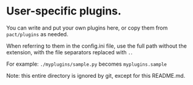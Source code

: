 # User-specific plugins.

You can write and put your own plugins here, or copy them from
`pact/plugins` as needed.

When referring to them in the config.ini file, use the full path
without the extension, with the file separators replaced with `.`.

For example: `./myplugins/sample.py` becomes `myplugins.sample`

Note: this entire directory is ignored by git, except for this README.md.